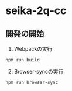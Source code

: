 # seika-2q-cc

## 開発の開始

1. Webpackの実行

```
npm run build
```

2. Browser-syncの実行

```
npm run browser-sync
```